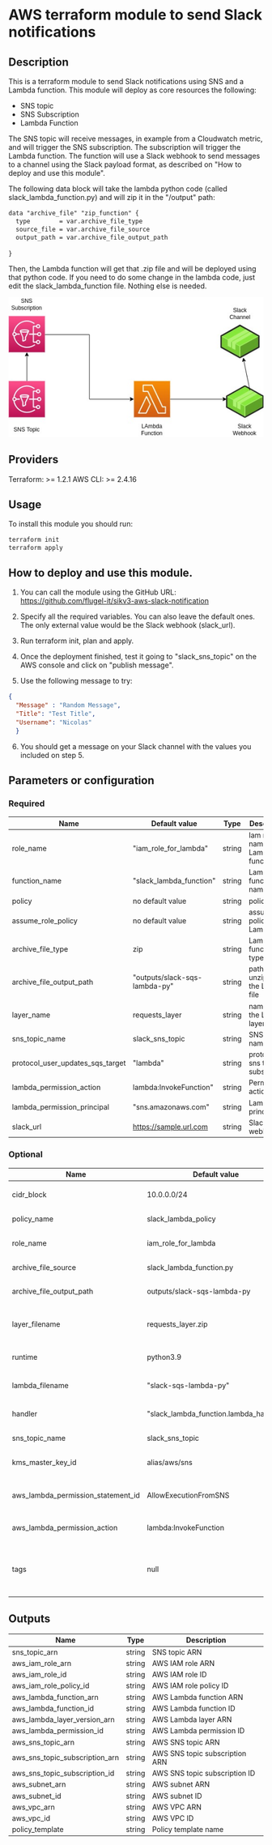 # AWS terraform module to send Slack notifications

## Description

This is a terraform module to send Slack notifications using SNS and a Lambda function.
This module will deploy as core resources the following:

- SNS topic
- SNS Subscription
- Lambda Function

The SNS topic will receive messages, in example from a Cloudwatch metric, and will trigger the SNS subscription. The subscription will trigger the Lambda function. The function will use a Slack webhook to send messages to a channel using the Slack payload format, as described on "How to deploy and use this module".

The following data block will take the lambda python code (called slack_lambda_function.py) and will zip it in the "/output" path:

    data "archive_file" "zip_function" {
      type        = var.archive_file_type
      source_file = var.archive_file_source
      output_path = var.archive_file_output_path
    
    }

Then, the Lambda function will get that .zip file and will be deployed using that python code. If you need to do some change in the lambda code, just edit the slack_lambda_function file. Nothing else is needed.


![Image text](https://github.com/nicolasm3533/Nicolas_repo/blob/main/Slack_Lambda_diagram.jpg)

## Providers

Terraform: >= 1.2.1
AWS CLI: >= 2.4.16

## Usage
To install this module you should run:

```
terraform init
terraform apply
```
## How to deploy and use this module.

1. You can call the module using the GitHub URL: https://github.com/flugel-it/sikv3-aws-slack-notification

2. Specify all the required variables. You can also leave the default ones. The only external value would be the Slack webhook (slack_url).

3. Run terraform init, plan and apply.

4. Once the deployment finished, test it going to "slack_sns_topic" on the AWS console and click on "publish message".

5. Use the following message to try:

```json
{ 
  "Message" : "Random Message",
  "Title": "Test Title", 
  "Username": "Nicolas"
  }
```
  
6. You should get a message on your Slack channel with the values you included on step 5.

## Parameters or configuration

### Required

| Name  |  Default value  |  Type  |  Description  |
|----|----|----|----|
| role_name | "iam_role_for_lambda" | string | Iam role name for Lambda function.
| function_name | "slack_lambda_function" | string | Lambda function name |
| policy | no default value | string | policy file 
| assume_role_policy | no default value | string | assume role policy for Lambda 
| archive_file_type | zip | string | Lambda function file type
| archive_file_output_path | "outputs/slack-sqs-lambda-py" | string | path for unzipping the Lambda file
| layer_name | requests_layer | string | name for the Lambda layer
| sns_topic_name | slack_sns_topic | string | SNS topic name
| protocol_user_updates_sqs_target | "lambda" | string | protocol for sns topic subscription
| lambda_permission_action | lambda:InvokeFunction" | string | Permission action
| lambda_permission_principal | "sns.amazonaws.com" | string | Lambda principal
| slack_url | https://sample.url.com | string | Slack webhook

### Optional

| Name | Default value | Type | Description |
|----|----|----|----|
| cidr_block | 10.0.0.0/24 | string | CIDR block for creating the VPC |
| policy_name | slack_lambda_policy | string | Policy name
| role_name | iam_role_for_lambda | string | Role name for Lambda function
| archive_file_source | slack_lambda_function.py | string | Lambda function file
| archive_file_output_path | outputs/slack-sqs-lambda-py | string | Path for lambda function file
| layer_filename | requests_layer.zip | string | File name for the Lambda layer
| runtime | python3.9 | string | Runtime for the layer file
| lambda_filename | "slack-sqs-lambda-py" | string | Lambda function code file
| handler | "slack_lambda_function.lambda_handler" | string | Lambda function handler
| sns_topic_name | slack_sns_topic | string | SNS topic name
| kms_master_key_id | alias/aws/sns | string | Key for messages encryption
| aws_lambda_permission_statement_id | AllowExecutionFromSNS | string | Statement id for Lambda permission
| aws_lambda_permission_action | lambda:InvokeFunction | string | Lambda permission action
| tags | null | string | Default tags for all the resources in the module

## Outputs

| Name | Type | Description |
|----|----|----|
| sns_topic_arn | string | SNS topic ARN
| aws_iam_role_arn | string | AWS IAM role ARN
| aws_iam_role_id | string | AWS IAM role ID
| aws_iam_role_policy_id | string | AWS IAM role policy ID
| aws_lambda_function_arn | string | AWS Lambda function ARN
| aws_lambda_function_id | string | AWS Lambda function ID
| aws_lambda_layer_version_arn | string | AWS Lambda layer ARN
| aws_lambda_permission_id | string | AWS Lambda permission ID
| aws_sns_topic_arn | string | AWS SNS topic ARN
| aws_sns_topic_subscription_arn | string | AWS SNS topic subscription ARN
| aws_sns_topic_subscription_id | string | AWS SNS topic subscription ID
| aws_subnet_arn | string | AWS subnet ARN
| aws_subnet_id | string | AWS subnet ID
| aws_vpc_arn | string | AWS VPC ARN
| aws_vpc_id | string | AWS VPC ID
| policy_template | string | Policy template name 
